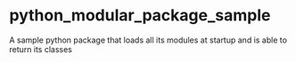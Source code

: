 # python_modular_package_sample
A sample python package that loads all its modules at startup and is able to return its classes
